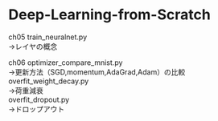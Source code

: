 # Deep-Learning-from-Scratch

ch05
train_neuralnet.py  
→レイヤの概念  

ch06
optimizer_compare_mnist.py  
→更新方法（SGD,momentum,AdaGrad,Adam）の比較  
overfit_weight_decay.py  
→荷重減衰  
overfit_dropout.py  
→ドロップアウト  
